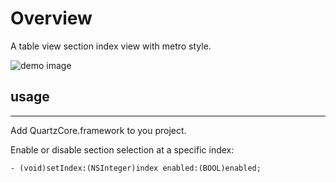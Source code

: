 Overview
========
A table view section index view with metro style.

![demo image](http://pic.yupoo.com/jesse0628/C7S8RqgC/medish.jpg)


usage
------
----------
Add QuartzCore.framework to you project.

Enable or disable section selection at a specific index:

	- (void)setIndex:(NSInteger)index enabled:(BOOL)enabled;
